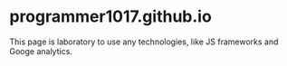 # programmer1017.github.io
This page is laboratory to use any technologies, like JS frameworks and Googe analytics.